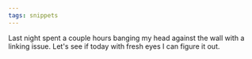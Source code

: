 ```yaml
---
tags: snippets
---
```


Last night spent a couple hours banging my head against the wall with a linking issue. Let's see if today with fresh eyes I can figure it out.
